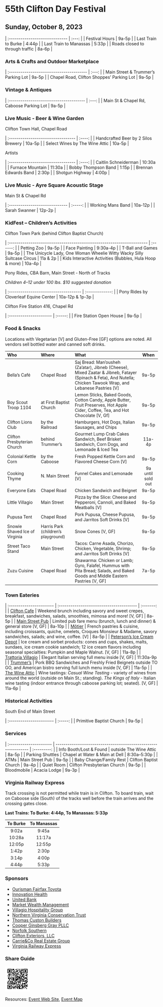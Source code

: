 # 55th Clifton Day Festival

## Sunday, October 8, 2023

| :------------------------------ | :---: |
| Festival Hours                  | 9a-5p |
| Last Train to Burke             | 4:44p |
| Last Train to Manassas          | 5:33p |
| Roads closed to through traffic | 8a-6p |

### Arts & Crafts and Outdoor Marketplace

| :---------------------------------------- | :---: |
| Main Street & Trummer’s Parking Lot       | 9a-5p |
| Chapel Road, Clifton Shoppes’ Parking Lot | 9a-5p |

### Vintage & Antiques

| :--------------------------------------- | :---: |
| Main St & Chapel Rd, Caboose Parking Lot | 9a-5p |

### Live Music - Beer & Wine Garden

Clifton Town Hall, Chapel Road

| :---------------------------------- | :----: |
| Handcrafted Beer by 2 Silos Brewery | 10a-5p |
| Select Wines by The Wine Attic      | 10a-5p |

Artists 

| :---------------------------------- | :----: |
| Caitlin Schneiderman                | 10:30a |
| Furnace Mountain                    | 11:30a |
| Bobby Thompson Band                 |  1:15p |
| Brennan Edwards Band                |  2:30p |
| Shotgun Highway                     |  4:00p |

### Live Music - Ayre Square Acoustic Stage

Main St & Chapel Rd

| :------------------------------ | :-----: |
| Working Mans Band               | 10a-12p |
| Sarah Swanner                   | 12p-2p  |

### KidFest – Children’s Activities

Clifton Town Park (behind Clifton Baptist Church)

| :----------------------------------------------------------------------- | :------: |
| Petting Zoo                                                              | 9a-5p    |
| Face Painting                                                            | 9:30a-4p |
| T-Ball and Games                                                         | 9a-5p    |
| The Unicycle Lady, One Woman Wheelie Witty Wacky Silly Suitcase Circus   | 11a & 2p |
| Kids Interactive Activities (Bubbles, Hula Hoop & more)                  | 10a-4p   |

Pony Rides, CBA Barn, Main Street - North of Tracks

*Children 4–12 under 100 lbs. $10 suggested donation*

| :------------------------------------- | :-------------: |
| Pony Rides by Cloverleaf Equine Center | 10a-12p & 1p-3p |

Clifton Fire Station 416, Chapel Rd

| :---------------------- | :-----: |
| Fire Station Open House |  9a-5p  |

### Food & Snacks

Locations with Vegetarian [V] and Gluten-Free [GF] options are noted. All vendors sell bottled water and canned soft drinks.

| Who                         | Where                     | What                                         | When              |
| :-------------------------- | :---------                | :------------------------------------------- | :---------------: |
| Bella’s Café | Chapel Road | Saj Bread: Man’ousheh (Za’atar), Jibneb (Cheese), Mixed Zaatar & Jibneb, Fatayer (Spinach & Feta), And Nutella; Chicken Tawook Wrap, and Lebanese Pastries  [V] | 9a-5p |
| Boy Scout Troop 1104 | at First Baptist Church | Lemon Sticks, Baked Goods, Cotton Candy, Apple Butter, Fruit Preserves, Hot Apple Cider, Coffee, Tea, and Hot Chocolate  [V, Gf] | 9a-5p |
| Clifton Lions Club | by the Railroad | Hamburgers, Hot Dogs, Italian Sausages, and Chips | 9a-5p |
| Clifton Presbyterian Church | behind Trummer’s | Gourmet Lump Crab Cakes Sandwich, Beef Brisket Sandwich, Corn Dogs, and Lemonade & Iced Tea | 11a-4p |
| Colonial Kettle Corn | by the Caboose | Fresh Popped Kettle Corn and Flavored Cheese Corn  [V] | 9a-5p |
| Cooking Thyme | N. Main Street | Funnel Cakes and Lemonade  [V] | 9a until sold out |
| Everyone Eats | Chapel Road | Chicken Sandwich and Beignet | 9a-5p |
| Little Villagio | Main Street | Pizza by the Slice: Cheese and Pepperoni, Cannoli, and Baked Meatballs  [V] | 9a-5p |
| Pupusa Tent | Chapel Road | Pork Pupusa, Cheese Pupusa, and Jarritos Soft Drinks  [V] | 9a-5p |
| Snowie Shaved Ice of Virginia | Harris Park (children’s playground) | Snow Cones  [V, GF] | 9a-5p |
| Street Taco Stand | Main Street | Tacos:  Carne Asada, Chorizo, Chicken, Vegetable, Shrimp; and Jarritos Soft Drinks  [V] | 9a-5p |
| Zuzu Cuisine | Chapel Road | Shawarma: Chicken or Lamb; Gyro, Falafel, Hummus with Pita Bread; Salads, and Baked Goods and Middle Eastern Pastries  [V, GF] | 7a-5p |

### Town Eateries

| :----------------------- | :---------------------------------------- | :-------: |
| [Clifton Cafe](https://www.cliftoncafe.com/_files/ugd/d0c92b_ab0cdde61f2a47d981e6f88e356396a0.pdf) | Weekend brunch including savory and sweet crepes, breakfast, sandwiches, salads, smoothies, mimosa and more! [V, GF] | 8a-5p |
| [Main Street Pub](https://www.themainstreetpub.net/menu) | Limited pub fare menu (brunch, lunch and dinner) & general store [V, GF] | 8a-10p |
| [Môtier](https://www.motierclifton.com/menu-) | French pastries & cuisine, including croissants, quiche, omelets, Croques Monsieur & Madame, savory sandwiches, salads; and wine, coffee.  [V] | 8a-5p |
| [Peterson’s Ice Cream Depot](https://www.petersonsdepot.net/menu) | Ice cream and sorbet products: cones and cups, shakes, malts, sundaes, ice cream cookie sandwich; 12 ice cream flavors including seasonal specialties: Pumpkin and Maple Walnut.  [V, GF] | 11a-8p |
| [Trattoria Villagio](https://trattoriavillagio.com/our-menus/) | Elegant Italian serving full menu inside [V, GF] | 11:30a-9p |
| [Trummer’s](https://www.trummersrestaurant.com/wp-content/uploads/2023/07/TOM_Lunch-07.26.23-w.new-items.pdf) | Pork BBQ Sandwiches and Freshly Fried Beignets outside TO GO, and American bistro serving full lunch menu inside [V, GF] | 11a-5p |
| [The Wine Attic](https://www.thewineattic.com/) | Wine tastings:  _Casual Wine Tasting_ - variety of wines from around the world (outside on Main St.; standing). _The Kings of Italy_ - Italian wine tasting (indoor entrance through caboose parking lot; seated).  [V, GF] | 11a-6p |

### Historical Activities

South End of Main Street

| :----------------------- | :-----: |
| Primitive Baptist Church |  9a-5p  |

### Services

| :---------------------- | ---------------------------------------------------------------- | :---------: |
| Info Booth/Lost & Found | outside The Wine Attic                                           | 8a-5p       |
| Parking Shuttles        | Chapel at Water & Main at Dell                                   | 8:30a–5:30p |
| ATMs                    | Main Street Pub                                                  | 9a-5p       |
| Baby Change/Family Rest | Clifton Baptist Church                                           | 9a-4p       |
| Quiet Room              | Clifton Presbyterian Church                                      | 9a-5p       |
| Bloodmobile             | Acacia Lodge                                                     | 9a-3p       |

### Virginia Railway Express

Track crossing is not permitted while train is in Clifton.  To board train, wait on Caboose side (South) of the tracks well before the train arrives and the crossing gates close.

__Last Trains: To Burke: 4:44p, To Manassas: 5:33p__

| To Burke | To Manassas |
| :------: | :---------: |
|  9:02a   |  9:45a      |
| 10:28a   | 11:17a      |
| 12:05p   | 12:55p      |
|  1:42p   |  2:30p      |
|  3:14p   |  4:00p      |
|  4:44p   |  5:33p      |


### Sponsors

  - [Ourisman Fairfax Toyota](http://ourismanfairfaxtoyota.com/)
  - [Innovation Health](https://www.innovationhealth.com/)
  - [United Bank](https://bankwithunited.com/)
  - [Market Wealth Management](https://marketwm.com/)
  - [Villagio Hospitality Group](http://www.villagiogroup.com/)
  - [Northern Virginia Conservation Trust](https://nvct.org/)
  - [Thomas Custon Builders](https://www.thomascustombuilders.com/)
  - [Cooper Ginsberg Gray PLLC](https://cgglawyers.com/)
  - [Norfolk Southern](http://www.nscorp.com/nscportal/nscorp/)
  - [Clifton Exteriors, LLC](https://cliftonexteriors.com/)
  - [Carrie&Co Real Estate Group](https://www.carriesoldme.com/)
  - [Virginia Railway Express](https://vre.org/)

### Share Guide

![Clifton Day Times Guide](includes/timesguide-qr-code-high-2x2.png)

Resources: [Event Web Site](https://www.cliftonday.com/), [Event Map](https://www.cliftonday.com/content/map)
